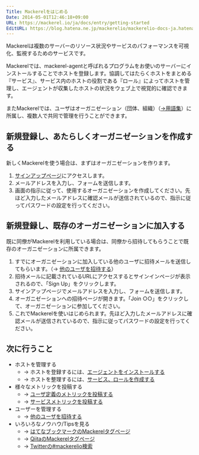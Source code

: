 ```yaml
---
Title: Mackerelをはじめる
Date: 2014-05-01T12:46:18+09:00
URL: https://mackerel.io/ja/docs/entry/getting-started
EditURL: https://blog.hatena.ne.jp/mackerelio/mackerelio-docs-ja.hatenablog.mackerel.io/atom/entry/12921228815723048668
---
```


Mackerelは複数のサーバーのリソース状況やサービスのパフォーマンスを可視化、監視するためのサービスです。

Mackerelでは、mackerel-agentと呼ばれるプログラムをお使いのサーバーにインストールすることでホストを登録します。協調してはたらくホストをまとめる『サービス』、サービス内のホストの役割である『ロール』によってホストを管理し、エージェントが収集したホストの状況をウェブ上で視覚的に確認できます。

またMackerelでは、ユーザはオーガニゼーション（団体、組織）（[→用語集](https://mackerel.io/ja/docs/entry/glossary#organization)）に所属し、複数人で共同で管理を行うことができます。

## 新規登録し、あたらしくオーガニゼーションを作成する

新しくMackerelを使う場合は、まずはオーガニゼーションを作ります。

1. [サインアップページ](https://mackerel.io/signup)にアクセスします。
2. メールアドレスを入力し、フォームを送信します。
3. 画面の指示に従って、使用するオーガニゼーションを作成してください。先ほど入力したメールアドレスに確認メールが送信されているので、指示に従ってパスワードの設定を行ってください。

## 新規登録し、既存のオーガニゼーションに加入する

既に同僚がMackerelを利用している場合は、同僚から招待してもらうことで既存のオーガニゼーションに所属できます。

1. すでにオーガニゼーションに加入している他のユーザに招待メールを送信してもらいます。（→ [他のユーザを招待する](https://mackerel.io/ja/docs/entry/howto/invite-others)）
2. 招待メールに記載されているURLにアクセスするとサインインページが表示されるので、「Sign Up」をクリックします。
3. サインアップページでメールアドレスを入力し、フォームを送信します。
4. オーガニゼーションへの招待ページが開きます。「Join ○○」をクリックして、オーガニゼーションに参加してください。
5. これでMackerelを使いはじめられます。先ほど入力したメールアドレスに確認メールが送信されているので、指示に従ってパスワードの設定を行ってください。

<h2 id="next-step">次に行うこと</h2>

- ホストを管理する
  - → ホストを登録するには、[エージェントをインストールする](https://mackerel.io/ja/docs/entry/howto/install-agent)
  - → ホストを整理するには、[サービス、ロールを作成する](https://mackerel.io/ja/docs/entry/howto/create-services-and-roles)
- 様々なメトリックを投稿する
  - → [ユーザ定義のメトリックを投稿する](https://mackerel.io/ja/docs/entry/advanced/custom-metrics)
  - → [サービスメトリックを投稿する](https://mackerel.io/ja/docs/entry/advanced/fluentd)
- ユーザーを管理する
  - → [他のユーザを招待する](https://mackerel.io/ja/docs/entry/howto/invite-others)
- いろいろなノウハウ/Tipsを見る
  - → [はてなブックマークのMackerelタグページ](http://b.hatena.ne.jp/search/tag?safe=off&q=mackerel)
  - → [QiitaのMackerelタグページ](https://qiita.com/tags/mackerel)
  - → [Twitterの#mackerelio検索](https://twitter.com/search?q=%23mackerelio)
